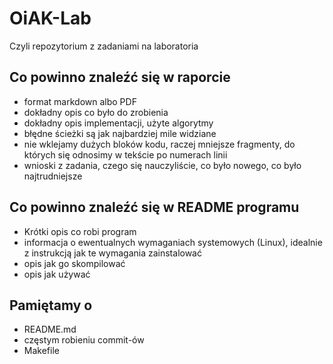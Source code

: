 # OiAK-Lab

Czyli repozytorium z zadaniami na laboratoria
## Co powinno znaleźć się w raporcie

* format markdown albo PDF
* dokładny opis co było do zrobienia
* dokładny opis implementacji, użyte algorytmy
* błędne ścieżki są jak najbardziej mile widziane
* nie wklejamy dużych bloków kodu, raczej mniejsze fragmenty, do których się odnosimy w tekście po numerach linii
* wnioski z zadania, czego się nauczyliście, co było nowego, co było najtrudniejsze

## Co powinno znaleźć się w README programu

* Krótki opis co robi program
* informacja o ewentualnych wymaganiach systemowych (Linux), idealnie z instrukcją jak te wymagania zainstalować
* opis jak go skompilować
* opis jak używać

## Pamiętamy o

* README.md
* częstym robieniu commit-ów
* Makefile